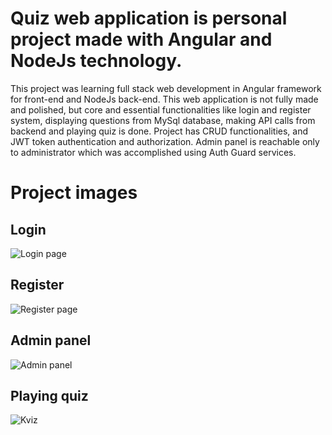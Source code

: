 # Quiz web application is personal project made with Angular and NodeJs technology.

This project was learning full stack web development in Angular framework for front-end and NodeJs back-end.
This web application is not fully made and polished, but core and essential functionalities like login and register system, 
displaying questions from MySql database, making API calls from backend and playing quiz is done.
Project has CRUD functionalities, and JWT token authentication and authorization.
Admin panel is reachable only to administrator which was accomplished using Auth Guard services.

# Project images

## Login
![Login page](https://github.com/user-attachments/assets/92a01b02-8255-456f-a35d-e22f05fe8d64)

## Register
![Register page](https://github.com/user-attachments/assets/a01b4773-205f-42d0-9a1b-7f3ab77acb02)

## Admin panel
![Admin panel](https://github.com/user-attachments/assets/3fb55ac1-71ea-45c8-a97e-c0a5161af5f8)

## Playing quiz
![Kviz](https://github.com/user-attachments/assets/1722884c-d32a-4ce3-8343-a417a5d2ab4d)



